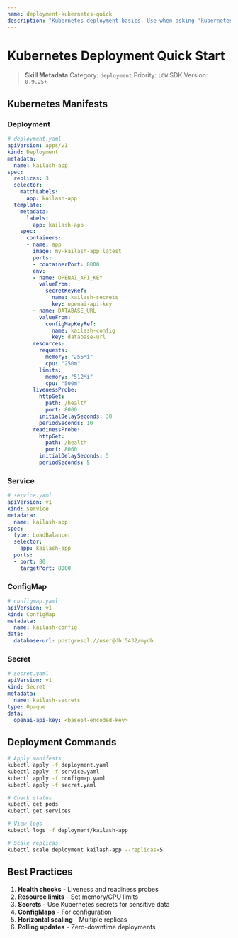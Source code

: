 ```yaml
---
name: deployment-kubernetes-quick
description: "Kubernetes deployment basics. Use when asking 'kubernetes deployment', 'k8s kailash', or 'kubernetes setup'."
---
```


# Kubernetes Deployment Quick Start

> **Skill Metadata**
> Category: `deployment`
> Priority: `LOW`
> SDK Version: `0.9.25+`

## Kubernetes Manifests

### Deployment
```yaml
# deployment.yaml
apiVersion: apps/v1
kind: Deployment
metadata:
  name: kailash-app
spec:
  replicas: 3
  selector:
    matchLabels:
      app: kailash-app
  template:
    metadata:
      labels:
        app: kailash-app
    spec:
      containers:
      - name: app
        image: my-kailash-app:latest
        ports:
        - containerPort: 8000
        env:
        - name: OPENAI_API_KEY
          valueFrom:
            secretKeyRef:
              name: kailash-secrets
              key: openai-api-key
        - name: DATABASE_URL
          valueFrom:
            configMapKeyRef:
              name: kailash-config
              key: database-url
        resources:
          requests:
            memory: "256Mi"
            cpu: "250m"
          limits:
            memory: "512Mi"
            cpu: "500m"
        livenessProbe:
          httpGet:
            path: /health
            port: 8000
          initialDelaySeconds: 30
          periodSeconds: 10
        readinessProbe:
          httpGet:
            path: /health
            port: 8000
          initialDelaySeconds: 5
          periodSeconds: 5
```

### Service
```yaml
# service.yaml
apiVersion: v1
kind: Service
metadata:
  name: kailash-app
spec:
  type: LoadBalancer
  selector:
    app: kailash-app
  ports:
  - port: 80
    targetPort: 8000
```

### ConfigMap
```yaml
# configmap.yaml
apiVersion: v1
kind: ConfigMap
metadata:
  name: kailash-config
data:
  database-url: postgresql://user@db:5432/mydb
```

### Secret
```yaml
# secret.yaml
apiVersion: v1
kind: Secret
metadata:
  name: kailash-secrets
type: Opaque
data:
  openai-api-key: <base64-encoded-key>
```

## Deployment Commands

```bash
# Apply manifests
kubectl apply -f deployment.yaml
kubectl apply -f service.yaml
kubectl apply -f configmap.yaml
kubectl apply -f secret.yaml

# Check status
kubectl get pods
kubectl get services

# View logs
kubectl logs -f deployment/kailash-app

# Scale replicas
kubectl scale deployment kailash-app --replicas=5
```

## Best Practices

1. **Health checks** - Liveness and readiness probes
2. **Resource limits** - Set memory/CPU limits
3. **Secrets** - Use Kubernetes secrets for sensitive data
4. **ConfigMaps** - For configuration
5. **Horizontal scaling** - Multiple replicas
6. **Rolling updates** - Zero-downtime deployments

<!-- Trigger Keywords: kubernetes deployment, k8s kailash, kubernetes setup, k8s workflows -->
